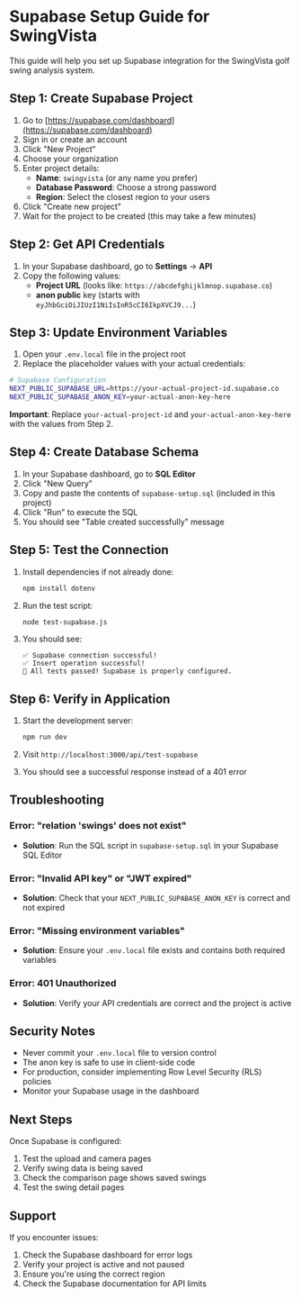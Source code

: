 # Supabase Setup Guide for SwingVista

This guide will help you set up Supabase integration for the SwingVista golf swing analysis system.

## Step 1: Create Supabase Project

1. Go to [https://supabase.com/dashboard](https://supabase.com/dashboard)
2. Sign in or create an account
3. Click "New Project"
4. Choose your organization
5. Enter project details:
   - **Name**: `swingvista` (or any name you prefer)
   - **Database Password**: Choose a strong password
   - **Region**: Select the closest region to your users
6. Click "Create new project"
7. Wait for the project to be created (this may take a few minutes)

## Step 2: Get API Credentials

1. In your Supabase dashboard, go to **Settings** → **API**
2. Copy the following values:
   - **Project URL** (looks like: `https://abcdefghijklmnop.supabase.co`)
   - **anon public** key (starts with `eyJhbGciOiJIUzI1NiIsInR5cCI6IkpXVCJ9...`)

## Step 3: Update Environment Variables

1. Open your `.env.local` file in the project root
2. Replace the placeholder values with your actual credentials:

```bash
# Supabase Configuration
NEXT_PUBLIC_SUPABASE_URL=https://your-actual-project-id.supabase.co
NEXT_PUBLIC_SUPABASE_ANON_KEY=your-actual-anon-key-here
```

**Important**: Replace `your-actual-project-id` and `your-actual-anon-key-here` with the values from Step 2.

## Step 4: Create Database Schema

1. In your Supabase dashboard, go to **SQL Editor**
2. Click "New Query"
3. Copy and paste the contents of `supabase-setup.sql` (included in this project)
4. Click "Run" to execute the SQL
5. You should see "Table created successfully" message

## Step 5: Test the Connection

1. Install dependencies if not already done:
   ```bash
   npm install dotenv
   ```

2. Run the test script:
   ```bash
   node test-supabase.js
   ```

3. You should see:
   ```
   ✅ Supabase connection successful!
   ✅ Insert operation successful!
   🎉 All tests passed! Supabase is properly configured.
   ```

## Step 6: Verify in Application

1. Start the development server:
   ```bash
   npm run dev
   ```

2. Visit `http://localhost:3000/api/test-supabase`
3. You should see a successful response instead of a 401 error

## Troubleshooting

### Error: "relation 'swings' does not exist"
- **Solution**: Run the SQL script in `supabase-setup.sql` in your Supabase SQL Editor

### Error: "Invalid API key" or "JWT expired"
- **Solution**: Check that your `NEXT_PUBLIC_SUPABASE_ANON_KEY` is correct and not expired

### Error: "Missing environment variables"
- **Solution**: Ensure your `.env.local` file exists and contains both required variables

### Error: 401 Unauthorized
- **Solution**: Verify your API credentials are correct and the project is active

## Security Notes

- Never commit your `.env.local` file to version control
- The anon key is safe to use in client-side code
- For production, consider implementing Row Level Security (RLS) policies
- Monitor your Supabase usage in the dashboard

## Next Steps

Once Supabase is configured:
1. Test the upload and camera pages
2. Verify swing data is being saved
3. Check the comparison page shows saved swings
4. Test the swing detail pages

## Support

If you encounter issues:
1. Check the Supabase dashboard for error logs
2. Verify your project is active and not paused
3. Ensure you're using the correct region
4. Check the Supabase documentation for API limits

